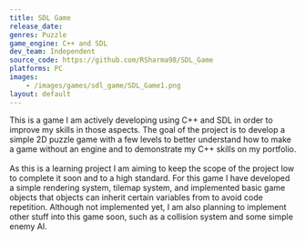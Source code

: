 ```yaml
---
title: SDL Game
release_date: 
genres: Puzzle
game_engine: C++ and SDL
dev_team: Independent
source_code: https://github.com/RSharma98/SDL_Game
platforms: PC
images: 
    - /images/games/sdl_game/SDL_Game1.png
layout: default
---
```

This is a game I am actively developing using C++ and SDL in order to improve my skills in those aspects. The goal of the project is to develop a simple 2D puzzle game with a few levels to better understand how to make a game without an engine and to demonstrate my C++ skills on my portfolio. 
<br><br>
As this is a learning project I am aiming to keep the scope of the project low to complete it soon and to a high standard. For this game I have developed a simple rendering system, tilemap system, and implemented basic game objects that objects can inherit certain variables from to avoid code repetition. Although not implemented yet, I am also planning to implement other stuff into this game soon, such as a collision system and some simple enemy AI.